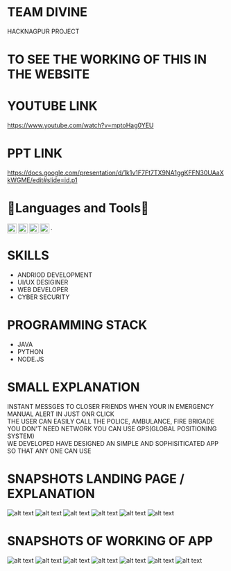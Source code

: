 # TEAM DIVINE  

HACKNAGPUR PROJECT  

# TO SEE THE WORKING OF THIS IN THE WEBSITE   

  


# YOUTUBE LINK    

https://www.youtube.com/watch?v=mptoHag0YEU    


# PPT LINK   

https://docs.google.com/presentation/d/1k1v1F7Ft7TX9NA1ggKFFN30UAaXkWGME/edit#slide=id.p1  



# 🔨Languages and Tools🔨  

<img align="left" alt="java" width="22px" src="https://logos-download.com/wp-content/uploads/2016/10/Java_logo_icon.png" />    
<img align="left" alt="python" width="22px" src="https://logos-download.com/wp-content/uploads/2016/10/Python_logo_wordmark.png" />    
<img align="left" alt="git" width="22px" src="https://git-scm.com/images/logos/downloads/Git-Icon-1788C.png" />    
<img align="left" alt="github" width="22px" src="https://image.flaticon.com/icons/png/512/25/25231.png" /> .      


# SKILLS

- ANDRIOD DEVELOPMENT
- UI/UX DESIGINER
- WEB DEVELOPER
- CYBER SECURITY


#  PROGRAMMING STACK

- JAVA
- PYTHON
- NODE.JS


# SMALL EXPLANATION

INSTANT MESSGES TO CLOSER FRIENDS WHEN YOUR IN EMERGENCY  
MANUAL ALERT IN JUST ONR CLICK  
THE USER CAN EASILY CALL THE POLICE, AMBULANCE, FIRE BRIGADE  
YOU DON'T NEED NETWORK YOU CAN USE GPS(GLOBAL POSITIONING SYSTEM)  
WE DEVELOPED HAVE DESIGNED AN SIMPLE AND SOPHISITICATED APP SO THAT ANY ONE CAN USE   


# SNAPSHOTS LANDING PAGE / EXPLANATION 

![alt text](https://github.com/nabaratanpatra/DIVINE/blob/main/Screensort/load1.JPG?raw=true)
![alt text](https://github.com/nabaratanpatra/DIVINE/blob/main/Screensort/load2.JPG?raw=true)
![alt text](https://github.com/nabaratanpatra/DIVINE/blob/main/Screensort/load3.JPG?raw=true)
![alt text](https://github.com/nabaratanpatra/DIVINE/blob/main/Screensort/load4.JPG?raw=true)
![alt text](https://github.com/nabaratanpatra/DIVINE/blob/main/Screensort/load5.JPG?raw=true)
![alt text](https://github.com/nabaratanpatra/DIVINE/blob/main/Screensort/load6.JPG?raw=true)


# SNAPSHOTS OF WORKING OF APP 

![alt text](https://github.com/nabaratanpatra/DIVINE/blob/main/Screensort/snap1.JPG?raw=true)
![alt text](https://github.com/nabaratanpatra/DIVINE/blob/main/Screensort/snap2.JPG?raw=true)
![alt text](https://github.com/nabaratanpatra/DIVINE/blob/main/Screensort/snap3.JPG?raw=true)
![alt text](https://github.com/nabaratanpatra/DIVINE/blob/main/Screensort/snap4.JPG?raw=true)
![alt text](https://github.com/nabaratanpatra/DIVINE/blob/main/Screensort/snap5.JPG?raw=true)
![alt text](https://github.com/nabaratanpatra/DIVINE/blob/main/Screensort/snap6.JPG?raw=true)
![alt text](https://github.com/nabaratanpatra/DIVINE/blob/main/Screensort/snap8.JPG?raw=true)

